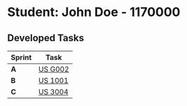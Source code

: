 # Student: John Doe - 1170000

## Developed Tasks

| Sprint | Task     |
|--------|--------------------|
| **A**  | [US G002](../sprintA/us_g002/readme.md) |
| **B**  | [US 1001](../sprintA/us_g003/readme.md) |
| **C**  | [US 3004](../sprintA/us_g001/readme.md) |

